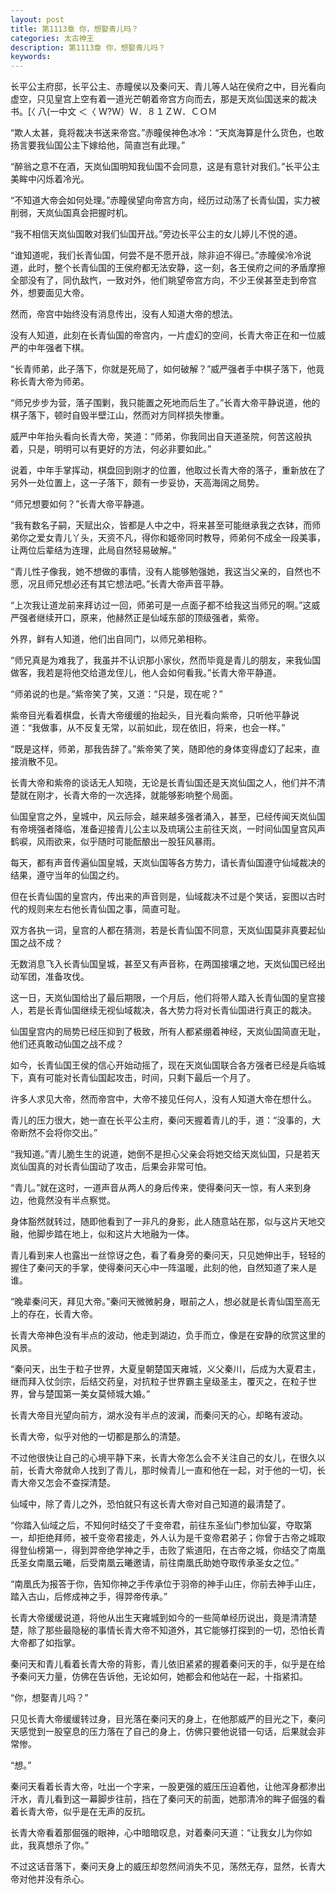 ```yaml
---
layout: post
title: 第1113章 你，想娶青儿吗？
categories: 太古神王
description: 第1113章 你，想娶青儿吗？
keywords:
---
```


长平公主府邸，长平公主、赤瞳侯以及秦问天、青儿等人站在侯府之中，目光看向虚空，只见皇宫上空有着一道光芒朝着帝宫方向而去，那是天岚仙国送来的裁决书。[〈 八(一中文 ＜〈 Ｗ?Ｗ）Ｗ．８１ＺＷ．ＣＯＭ

“欺人太甚，竟将裁决书送来帝宫。”赤瞳侯神色冰冷：“天岚海算是什么货色，也敢扬言要我仙国公主下嫁给他，简直岂有此理。”

“醉翁之意不在酒，天岚仙国明知我仙国不会同意，这是有意针对我们。”长平公主美眸中闪烁着冷光。

“不知道大帝会如何处理。”赤瞳侯望向帝宫方向，经历过动荡了长青仙国，实力被削弱，天岚仙国真会把握时机。

“我不相信天岚仙国敢对我们仙国开战。”旁边长平公主的女儿婷儿不悦的道。

“谁知道呢，我们长青仙国，何尝不是不愿开战，除非迫不得已。”赤瞳侯冷冷说道，此时，整个长青仙国的王侯府都无法安静，这一刻，各王侯府之间的矛盾摩擦全部没有了，同仇敌忾，一致对外，他们眺望帝宫方向，不少王侯甚至走到帝宫外，想要面见大帝。

然而，帝宫中始终没有消息传出，没有人知道大帝的想法。

没有人知道，此刻在长青仙国的帝宫内，一片虚幻的空间，长青大帝正在和一位威严的中年强者下棋。

“长青师弟，此子落下，你就是死局了，如何破解？”威严强者手中棋子落下，他竟称长青大帝为师弟。

“师兄步步为营，落子围剿，我只能置之死地而后生了。”长青大帝平静说道，他的棋子落下，顿时自毁半壁江山，然而对方同样损失惨重。

威严中年抬头看向长青大帝，笑道：“师弟，你我同出自天道圣院，何苦这般执着，只是，明明可以有更好的方法，何必非要如此。”

说着，中年手掌挥动，棋盘回到刚才的位置，他取过长青大帝的落子，重新放在了另外一处位置上，这一子落下，颇有一步妥协，天高海阔之局势。

“师兄想要如何？”长青大帝平静道。

“我有数名子嗣，天赋出众，皆都是人中之中，将来甚至可能继承我之衣钵，而师弟你之爱女青儿丫头，天资不凡，得你和姬帝同时教导，师弟何不成全一段美事，让两位后辈结为连理，此局自然轻易破解。”

“青儿性子像我，她不想做的事情，没有人能够勉强她，我这当父亲的，自然也不愿，况且师兄想必还有其它想法吧。”长青大帝声音平静。

“上次我让道龙前来拜访过一回，师弟可是一点面子都不给我这当师兄的啊。”这威严强者继续开口，原来，他赫然正是仙域东部的顶级强者，紫帝。

外界，鲜有人知道，他们出自同门，以师兄弟相称。

“师兄真是为难我了，我虽并不认识那小家伙，然而毕竟是青儿的朋友，来我仙国做客，我若是将他交给道龙侄儿，他人会如何看我。”长青大帝平静道。

“师弟说的也是。”紫帝笑了笑，又道：“只是，现在呢？”

紫帝目光看着棋盘，长青大帝缓缓的抬起头，目光看向紫帝，只听他平静说道：“我做事，从不反复无常，以前如此，现在依旧，将来，也会一样。”

“既是这样，师弟，那我告辞了。”紫帝笑了笑，随即他的身体变得虚幻了起来，直接消散不见。

长青大帝和紫帝的谈话无人知晓，无论是长青仙国还是天岚仙国之人，他们并不清楚就在刚才，长青大帝的一次选择，就能够影响整个局面。

仙国皇宫之外，皇城中，风云际会，越来越多强者涌入，甚至，已经传闻天岚仙国有帝境强者降临，准备迎接青儿公主以及琉璃公主前往天岚，一时间仙国皇宫风声鹤唳，风雨欲来，似乎随时可能酝酿出一股狂风暴雨。

每天，都有声音传遍仙国皇城，天岚仙国等各方势力，请长青仙国遵守仙域裁决的结果，遵守当年的仙国之约。

但在长青仙国的皇宫内，传出来的声音则是，仙域裁决不过是个笑话，妄图以古时代的规则来左右他长青仙国之事，简直可耻。

双方各执一词，皇宫的人都在猜测，若是长青仙国不同意，天岚仙国莫非真要起仙国之战不成？

无数消息飞入长青仙国皇城，甚至又有声音称，在两国接壤之地，天岚仙国已经出动军团，准备攻伐。

这一日，天岚仙国给出了最后期限，一个月后，他们将带人踏入长青仙国的皇宫接人，若是长青仙国继续无视仙域裁决，各大势力将对长青仙国进行真正的裁决。

仙国皇宫内的局势已经压抑到了极致，所有人都紧绷着神经，天岚仙国简直无耻，他们还真敢动仙国之战不成？

如今，长青仙国王侯的信心开始动摇了，现在天岚仙国联合各方强者已经是兵临城下，真有可能对长青仙国起攻击，时间，只剩下最后一个月了。

许多人求见大帝，然而帝宫中，大帝不接见任何人，没有人知道大帝在想什么。

青儿的压力很大，她一直在长平公主府，秦问天握着青儿的手，道：“没事的，大帝断然不会将你交出。”

“我知道。”青儿脆生生的说道，她倒不是担心父亲会将她交给天岚仙国，只是若天岚仙国真的对长青仙国动了攻击，后果会非常可怕。

“青儿。”就在这时，一道声音从两人的身后传来，使得秦问天一惊，有人来到身边，他竟然没有半点察觉。

身体豁然就转过，随即他看到了一非凡的身影，此人随意站在那，似与这片天地交融，他脚步踏在地上，似和这片大地融为一体。

青儿看到来人也露出一丝惊讶之色，看了看身旁的秦问天，只见她伸出手，轻轻的握住了秦问天的手掌，使得秦问天心中一阵温暖，此刻的他，自然知道了来人是谁。

“晚辈秦问天，拜见大帝。”秦问天微微躬身，眼前之人，想必就是长青仙国至高无上的存在，长青大帝。

长青大帝神色没有半点的波动，他走到湖边，负手而立，像是在安静的欣赏这里的风景。

“秦问天，出生于粒子世界，大夏皇朝楚国天雍城，义父秦川，后成为大夏君主，继而拜入仗剑宗，后结交药皇，对抗粒子世界霸主皇级圣主，覆灭之，在粒子世界，曾与楚国第一美女莫倾城大婚。”

长青大帝目光望向前方，湖水没有半点的波澜，而秦问天的心，却略有波动。

长青大帝，似乎对他的一切都是那么的清楚。

不过他很快让自己的心境平静下来，长青大帝怎么会不关注自己的女儿，在很久以前，长青大帝就命人找到了青儿，那时候青儿一直和他在一起，对于他的一切，长青大帝又怎会不查探清楚。

仙域中，除了青儿之外，恐怕就只有这长青大帝对自己知道的最清楚了。

“你踏入仙域之后，不知何时结交了千变帝君，前往东圣仙门参加仙宴，夺取第一，却拒绝拜师，被千变帝君接走，外人认为是千变帝君弟子；你曾于古帝之城取得登仙榜第一，得到羿帝绝学神之手，击败了紫道阳，在古帝之城，你结交了南凰氏圣女南凰云曦，后受南凰云曦邀请，前往南凰氏助她夺取传承圣女之位。”

“南凰氏为报答于你，告知你神之手传承位于羽帝的神手山庄，你前去神手山庄，踏入古山，后修成神之手，得羿帝传承。”

长青大帝缓缓说道，将他从出生天雍城到如今的一些简单经历说出，竟是清清楚楚，除了那些最隐秘的事情长青大帝不知道外，其它能够打探到的一切，恐怕长青大帝都了如指掌。

秦问天和青儿看着长青大帝的背影，青儿依旧紧紧的握着秦问天的手，似乎是在给予秦问天力量，仿佛在告诉他，无论如何，她都会和他站在一起，十指紧扣。

“你，想娶青儿吗？”

只见长青大帝缓缓转过身，目光落在秦问天的身上，在他那威严的目光之下，秦问天感觉到一股窒息的压力落在了自己的身上，仿佛只要他说错一句话，后果就会非常惨。

“想。”

秦问天看着长青大帝，吐出一个字来，一股更强的威压压迫着他，让他浑身都渗出汗水，青儿看到这一幕脚步往前，挡在了秦问天的前面，她那清冷的眸子倔强的看着长青大帝，似乎是在无声的反抗。

长青大帝看着那倔强的眼神，心中暗暗叹息，对着秦问天道：“让我女儿为你如此，我真想杀了你。”

不过这话音落下，秦问天身上的威压却忽然间消失不见，荡然无存，显然，长青大帝对他并没有杀心。
